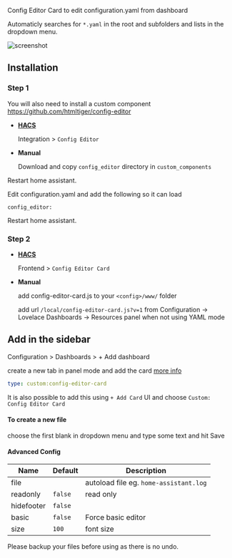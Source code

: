 
Config Editor Card to edit configuration.yaml from dashboard

Automaticly searches for `*.yaml` in the root and subfolders and lists in the dropdown menu.


![screenshot](https://github.com/htmltiger/config-editor-card/raw/main/screenshot.png)



## Installation

### Step 1
You will also need to install a custom component https://github.com/htmltiger/config-editor

* **[HACS](https://hacs.xyz/)**

  Integration > `Config Editor`  


* **Manual**

  Download and copy `config_editor` directory in `custom_components` 

Restart home assistant.

Edit configuration.yaml and add the following so it can load
```
config_editor:
```
Restart home assistant.

### Step 2


* **[HACS](https://hacs.xyz/)**

  Frontend > `Config Editor Card`  

* **Manual** 
 
  add config-editor-card.js to your `<config>/www/` folder
  
  add url `/local/config-editor-card.js?v=1` from Configuration -> Lovelace Dashboards -> Resources panel when not using YAML mode




## Add in the sidebar 

Configuration > Dashboards > + Add dashboard
 
create a new tab in panel mode and add the card [more info](https://github.com/htmltiger/config-editor-card/issues/29)
```yaml
type: custom:config-editor-card
```


It is also possible to add this using `+ Add Card` UI and choose `Custom: Config Editor Card`

#### To create a new file 
choose the first blank in dropdown menu and type some text and hit Save

#### Advanced Config

| Name | Default | Description
| ---- | ------- | -----------
| file |  | autoload file eg. `home-assistant.log`
| readonly | `false` | read only
| hidefooter | `false` | 
| basic | `false` | Force basic editor
| size | `100` | font size

Please backup your files before using as there is no undo.
